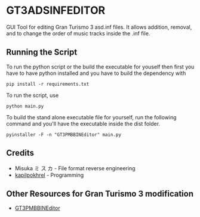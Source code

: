 # GT3ADSINFEDITOR
GUI Tool for editing Gran Turismo 3 asd.inf files. It allows addition, removal, and to change the order of music tracks inside the .inf file.

## Running the Script
To run the python script or the build the executable for youself then first you have to have python installed and you have to build the dependency with
```
pip install -r requirements.txt
```

To run the script, use
```
python main.py
```

To build the stand alone executable file for yourself, run the following command and you'll have the executable inside the dist folder.
```
pyinstaller -F -n "GT3PMBBINEditor" main.py
```

## Credits
- Misuka ミ ス カ - File format reverse engineering
- [kapilpokhrel](https://github.com/kapilpokhrel/) - Programming

## Other Resources for Gran Turismo 3 modification
- [GT3PMBBINEditor](https://github.com/kapilpokhrel/GT3PMBBINEditor)